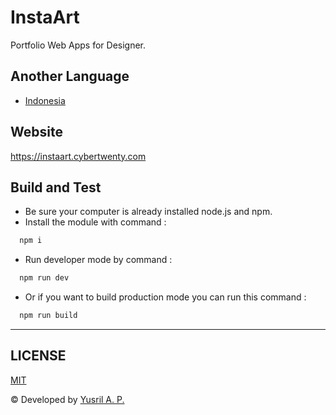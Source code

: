 # InstaArt
Portfolio Web Apps for Designer.

## Another Language
- [Indonesia](./README_id.md)

## Website
https://instaart.cybertwenty.com

## Build and Test
- Be sure your computer is already installed node.js and npm.
- Install the module with command : 
```bash 
  npm i
```
- Run developer mode by command :
```bash 
  npm run dev
```
- Or if you want to build production mode you can run this command :
```bash 
  npm run build
```

---
## LICENSE
[MIT](./LICENSE.md)

© Developed by [Yusril A. P.](https://github.com/yusril-adr)
